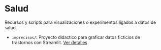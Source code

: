 # Salud

Recursos y scripts para visualizaciones o experimentos ligados a datos de salud.

- `imprecisos/`: Proyecto didactico para graficar datos ficticios de trastornos con Streamlit. [Ver detalles](imprecisos/README.md)
